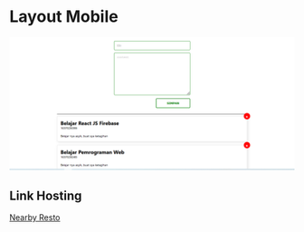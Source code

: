 # Layout Mobile
![Desktop Layout](screenshot/desktop-layout.PNG)

## Link Hosting 
[Nearby Resto](https://nearby-resto.netlify.app/)